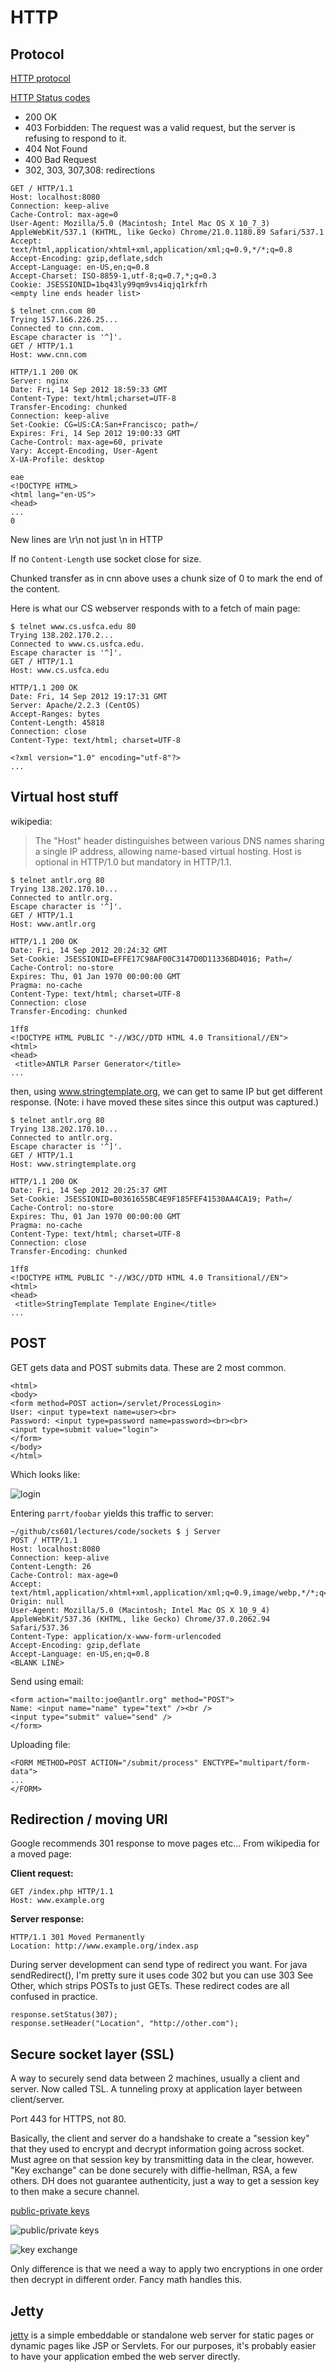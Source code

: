 # HTTP

## Protocol

[HTTP protocol](http://en.wikipedia.org/wiki/Hypertext_Transfer_Protocol)

[HTTP Status codes](http://en.wikipedia.org/wiki/List_of_HTTP_status_codes)

* 200 OK
* 403 Forbidden: The request was a valid request, but the server is refusing to respond to it.
* 404 Not Found
* 400 Bad Request
* 302, 303, 307,308: redirections

```
GET / HTTP/1.1
Host: localhost:8080
Connection: keep-alive
Cache-Control: max-age=0
User-Agent: Mozilla/5.0 (Macintosh; Intel Mac OS X 10_7_3) AppleWebKit/537.1 (KHTML, like Gecko) Chrome/21.0.1180.89 Safari/537.1
Accept: text/html,application/xhtml+xml,application/xml;q=0.9,*/*;q=0.8
Accept-Encoding: gzip,deflate,sdch
Accept-Language: en-US,en;q=0.8
Accept-Charset: ISO-8859-1,utf-8;q=0.7,*;q=0.3
Cookie: JSESSIONID=1bq43ly99qm9vs4iqjq1rkfrh
<empty line ends header list>
```

```
$ telnet cnn.com 80
Trying 157.166.226.25...
Connected to cnn.com.
Escape character is '^]'.
GET / HTTP/1.1
Host: www.cnn.com

HTTP/1.1 200 OK
Server: nginx
Date: Fri, 14 Sep 2012 18:59:33 GMT
Content-Type: text/html;charset=UTF-8
Transfer-Encoding: chunked
Connection: keep-alive
Set-Cookie: CG=US:CA:San+Francisco; path=/
Expires: Fri, 14 Sep 2012 19:00:33 GMT
Cache-Control: max-age=60, private
Vary: Accept-Encoding, User-Agent
X-UA-Profile: desktop

eae
<!DOCTYPE HTML>
<html lang="en-US">
<head>
...
0
```

New lines are \r\n not just \n in HTTP

If no `Content-Length` use socket close for size.

Chunked transfer as in cnn above uses a chunk size of 0 to mark the end of the content.

Here is what our CS webserver responds with to a fetch of main page:

```
$ telnet www.cs.usfca.edu 80
Trying 138.202.170.2...
Connected to www.cs.usfca.edu.
Escape character is '^]'.
GET / HTTP/1.1
Host: www.cs.usfca.edu

HTTP/1.1 200 OK
Date: Fri, 14 Sep 2012 19:17:31 GMT
Server: Apache/2.2.3 (CentOS)
Accept-Ranges: bytes
Content-Length: 45818
Connection: close
Content-Type: text/html; charset=UTF-8

<?xml version="1.0" encoding="utf-8"?>
...
```

## Virtual host stuff

wikipedia:
> The "Host" header distinguishes between various DNS names sharing a single IP address, allowing name-based virtual hosting. Host is optional in HTTP/1.0 but mandatory in HTTP/1.1.

```
$ telnet antlr.org 80
Trying 138.202.170.10...
Connected to antlr.org.
Escape character is '^]'.
GET / HTTP/1.1
Host: www.antlr.org

HTTP/1.1 200 OK
Date: Fri, 14 Sep 2012 20:24:32 GMT
Set-Cookie: JSESSIONID=EFFE17C98AF00C3147D0D11336BD4016; Path=/
Cache-Control: no-store
Expires: Thu, 01 Jan 1970 00:00:00 GMT
Pragma: no-cache
Content-Type: text/html; charset=UTF-8
Connection: close
Transfer-Encoding: chunked

1ff8
<!DOCTYPE HTML PUBLIC "-//W3C//DTD HTML 4.0 Transitional//EN">
<html>
<head>
 <title>ANTLR Parser Generator</title>
...
```

then, using www.stringtemplate.org, we can get to same IP but get different response. (Note: i have moved these sites since this output was captured.)

```
$ telnet antlr.org 80
Trying 138.202.170.10...
Connected to antlr.org.
Escape character is '^]'.
GET / HTTP/1.1
Host: www.stringtemplate.org

HTTP/1.1 200 OK
Date: Fri, 14 Sep 2012 20:25:37 GMT
Set-Cookie: JSESSIONID=B0361655BC4E9F185FEF41530AA4CA19; Path=/
Cache-Control: no-store
Expires: Thu, 01 Jan 1970 00:00:00 GMT
Pragma: no-cache
Content-Type: text/html; charset=UTF-8
Connection: close
Transfer-Encoding: chunked

1ff8
<!DOCTYPE HTML PUBLIC "-//W3C//DTD HTML 4.0 Transitional//EN">
<html>
<head>
 <title>StringTemplate Template Engine</title>
...
```

## POST

GET gets data and POST submits data. These are 2 most common.

```
<html>
<body>
<form method=POST action=/servlet/ProcessLogin>
User: <input type=text name=user><br>
Password: <input type=password name=password><br><br>
<input type=submit value="login">
</form>
</body>
</html>
```

Which looks like:

![login](figures/user-login.png)

Entering `parrt/foobar` yields this traffic to server:

```
~/github/cs601/lectures/code/sockets $ j Server
POST / HTTP/1.1
Host: localhost:8080
Connection: keep-alive
Content-Length: 26
Cache-Control: max-age=0
Accept: text/html,application/xhtml+xml,application/xml;q=0.9,image/webp,*/*;q=0.8
Origin: null
User-Agent: Mozilla/5.0 (Macintosh; Intel Mac OS X 10_9_4) AppleWebKit/537.36 (KHTML, like Gecko) Chrome/37.0.2062.94 Safari/537.36
Content-Type: application/x-www-form-urlencoded
Accept-Encoding: gzip,deflate
Accept-Language: en-US,en;q=0.8
<BLANK LINE>

```

Send using email:

```
<form action="mailto:joe@antlr.org" method="POST">
Name: <input name="name" type="text" /><br />
<input type="submit" value="send" />
</form>
```

Uploading file:

```
<FORM METHOD=POST ACTION="/submit/process" ENCTYPE="multipart/form-data">
...
</FORM>
```

## Redirection / moving URI

Google recommends 301 response to move pages etc...
From wikipedia for a moved page:

**Client request:**

```
GET /index.php HTTP/1.1
Host: www.example.org
```

**Server response:**

```
HTTP/1.1 301 Moved Permanently
Location: http://www.example.org/index.asp
```

During server development can send type of redirect you want. For java sendRedirect(), I'm pretty sure it uses code 302 but you can use 303 See Other, which strips POSTs to just GETs. These redirect codes are all confused in practice.

```
response.setStatus(307);
response.setHeader("Location", "http://other.com");
```

## Secure socket layer (SSL)

A way to securely send data between 2 machines, usually a client and server. Now called TSL. A tunneling proxy at application layer between client/server.

Port 443 for HTTPS, not 80.

Basically, the client and server do a handshake to create a "session key" that they used to encrypt and decrypt information going across socket. Must agree on that session key by transmitting data in the clear, however. "Key exchange" can be done securely with diffie-hellman, RSA, a few others. DH does not guarantee authenticity, just a way to get a session key to then make a secure channel.

[public-private keys](http://www.silvanschmid.com/gnupg.php)

![public/private keys](http://www.silvanschmid.com/images/gnupg01.gif)

![key exchange](https://equalit.ie/esecman/img/2_4diagramEncrypt.gif)

Only difference is that we need a way to apply two encryptions in one order then decrypt in different order.  Fancy math handles this.

## Jetty

[jetty](http://www.eclipse.org/jetty/) is a simple embeddable or standalone web server for static pages or dynamic pages like JSP or Servlets. For our purposes, it's probably easier to have your application embed the web server directly.
